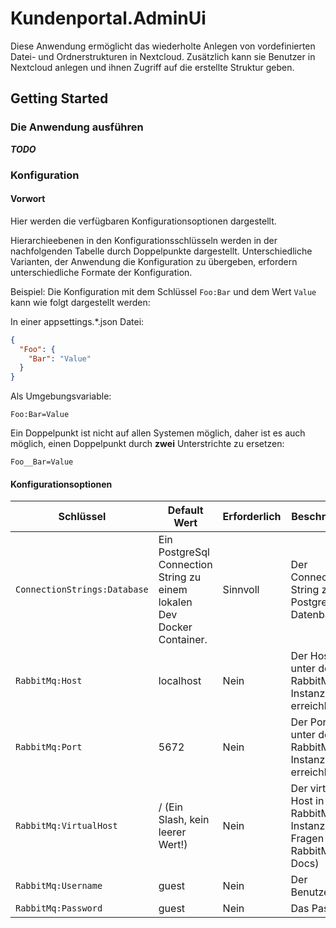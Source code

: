 # Kundenportal.AdminUi

Diese Anwendung ermöglicht das wiederholte Anlegen von vordefinierten Datei- und Ordnerstrukturen in Nextcloud. Zusätzlich kann sie Benutzer in Nextcloud anlegen und ihnen Zugriff auf die erstellte Struktur geben.

## Getting Started

### Die Anwendung ausführen

***TODO***

### Konfiguration

#### Vorwort

Hier werden die verfügbaren Konfigurationsoptionen dargestellt.

Hierarchieebenen in den Konfigurationsschlüsseln werden in der nachfolgenden Tabelle durch Doppelpunkte dargestellt. Unterschiedliche Varianten, der Anwendung die Konfiguration zu übergeben, erfordern unterschiedliche Formate der Konfiguration.

Beispiel:  Die Konfiguration mit dem Schlüssel `Foo:Bar` und dem Wert `Value` kann wie folgt dargestellt werden:

In einer appsettings.*.json Datei:

```json
{
  "Foo": {
    "Bar": "Value"
  }
}
```

Als Umgebungsvariable:

```env
Foo:Bar=Value
```

Ein Doppelpunkt ist nicht auf allen Systemen möglich, daher ist es auch möglich, einen Doppelpunkt durch **zwei** Unterstrichte zu ersetzen:

```env
Foo__Bar=Value
```

#### Konfigurationsoptionen

| Schlüssel | Default Wert | Erforderlich | Beschreibung |
|------------------------------|-------------------------------------------------------------------------|--------------|-----------------------------------------------------------------------------|
| `ConnectionStrings:Database` | Ein PostgreSql Connection String zu einem lokalen Dev Docker Container. | Sinnvoll | Der Connection String zur PostgreSql Datenbank. |
| `RabbitMq:Host` | localhost | Nein | Der Host, unter dem die RabbitMq Instanz erreichbar ist. |
| `RabbitMq:Port`              | 5672                                                                    | Nein         | Der Port~~~~, unter dem die RabbitMq Instanz erreichbar ist.                    |
| `RabbitMq:VirtualHost` | / (Ein Slash, kein leerer Wert!) | Nein | Der virtuelle Host in der RabbitMq Instanz (bei Fragen siehe RabbitMq Docs) |
| `RabbitMq:Username` | guest | Nein | Der Benutzername |
| `RabbitMq:Password` | guest | Nein | Das Passwort |
